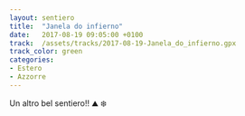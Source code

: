```yaml
---
layout: sentiero
title:  "Janela do infierno"
date:   2017-08-19 09:05:00 +0100
track:  /assets/tracks/2017-08-19-Janela_do_infierno.gpx
track_color: green
categories:
- Estero
- Azzorre
---
```


Un altro bel sentiero!! :mountain: :snowflake: